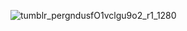 
![tumblr_pergndusfO1vclgu9o2_r1_1280](https://user-images.githubusercontent.com/46089900/177348244-4bcf130b-3e5c-4523-a468-47077613bd5c.gif)

